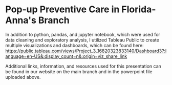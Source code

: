 # Pop-up Preventive Care in Florida- Anna's Branch

In addition to python, pandas, and jupyter notebook, which were used for data cleaning and exploratory analysis, I utilized Tableau Public to create multiple visualizations and dashboards, which can be found here:
https://public.tableau.com/views/Project_3_16820323833140/Dashboard3?:language=en-US&:display_count=n&:origin=viz_share_link

Additional links, information, and resources used for this presentation can be found in our website on the main branch and in the powerpoint file uploaded above. 
